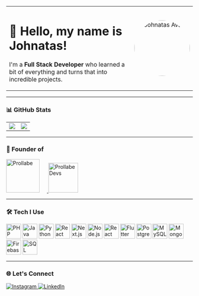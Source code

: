 <table>
  <tr>
    <td align="left">
      <h1>👋 Hello, my name is Johnatas!</h1>
      <p>
        I'm a <strong>Full Stack Developer</strong> who learned a bit of everything and turns that into incredible projects.
      </p>
    </td>
     <td align="right">
      <img
        src="https://sweezy-cursors.com/wp-content/uploads/cursor/auto-draft/the-eminence-in-shadow-cid-sword-animated-custom-cursor.gif"
        width="150"
        alt="Johnatas Avatar"
        style="border-radius: 50%;"
    </td>
  </tr>
</table>

---

### 📊 GitHub Stats

<table>
  <tr>
    <td>
      <img src="https://github-readme-stats.vercel.app/api?username=johnatasdev&show_icons=true&theme=dark&hide_border=true" />
    </td>
    <td>
      <img src="https://github-readme-stats.vercel.app/api/top-langs/?username=johnatasdev&layout=compact&theme=dark&hide_border=true" />
    </td>
  </tr>
</table>

---

### 🚀 Founder of

<p align="left">
  <a href="https://prollabe.com" target="_blank">
    <img src="https://prollabe.com/images/prollabe-logo.png"
         alt="Prollabe"
         width="90"
         style="margin-right: 20px; height: auto;" />
  </a>
  <a href="https://developers.prollabe.com" target="_blank">
    <img src="https://developers.prollabe.com/images/logo.png"
         alt="Prollabe Devs"
         width="80"
         style="height: auto;" />
  </a>
</p>

---

### 🛠️ Tech I Use

<p align="left">
  <img src="https://cdn.jsdelivr.net/gh/devicons/devicon/icons/php/php-original.svg" height="40" alt="PHP" />
  <img src="https://cdn.jsdelivr.net/gh/devicons/devicon/icons/java/java-original.svg" height="40" alt="Java" />
  <img src="https://cdn.jsdelivr.net/gh/devicons/devicon/icons/python/python-original.svg" height="40" alt="Python" />
  <img src="https://cdn.jsdelivr.net/gh/devicons/devicon/icons/react/react-original.svg" height="40" alt="React" />
  <img src="https://cdn.jsdelivr.net/gh/devicons/devicon/icons/nextjs/nextjs-original.svg" height="40" alt="Next.js" />
  <img src="https://cdn.jsdelivr.net/gh/devicons/devicon/icons/nodejs/nodejs-original.svg" height="40" alt="Node.js" />
  <img src="https://cdn.jsdelivr.net/gh/devicons/devicon/icons/react/react-original.svg" height="40" alt="React Native" title="React Native" />
  <img src="https://cdn.jsdelivr.net/gh/devicons/devicon/icons/flutter/flutter-original.svg" height="40" alt="Flutter" />
  <img src="https://cdn.jsdelivr.net/gh/devicons/devicon/icons/postgresql/postgresql-original.svg" height="40" alt="PostgreSQL" />
  <img src="https://cdn.jsdelivr.net/gh/devicons/devicon/icons/mysql/mysql-original.svg" height="40" alt="MySQL" />
  <img src="https://cdn.jsdelivr.net/gh/devicons/devicon/icons/mongodb/mongodb-original.svg" height="40" alt="MongoDB" />
  <img src="https://cdn.jsdelivr.net/gh/devicons/devicon/icons/firebase/firebase-plain.svg" height="40" alt="Firebase" />
  <img src="https://cdn.jsdelivr.net/gh/devicons/devicon/icons/microsoftsqlserver/microsoftsqlserver-plain.svg" height="40" alt="SQL Server" />
</p>

---

### 🌐 Let's Connect

<p align="left">
  <a href="https://www.instagram.com/johnatasdev" target="_blank">
    <img src="https://img.shields.io/badge/Instagram-E4405F?style=for-the-badge&logo=instagram&logoColor=white" alt="Instagram" />
  </a>
  <a href="https://www.linkedin.com/in/johnatasdev" target="_blank">
    <img src="https://img.shields.io/badge/LinkedIn-0077B5?style=for-the-badge&logo=linkedin&logoColor=white" alt="LinkedIn" />
  </a>
</p>
